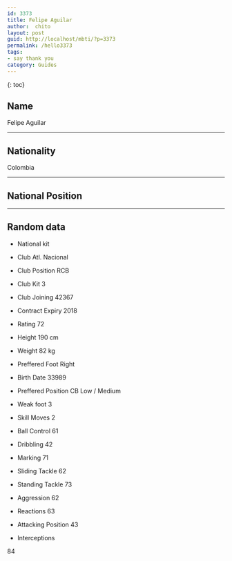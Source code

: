 ```yaml
---
id: 3373
title: Felipe Aguilar
author:  chito 
layout: post
guid: http://localhost/mbti/?p=3373
permalink: /hello3373
tags:
- say thank you
category: Guides
---
```



{: toc}


## Name  
Felipe Aguilar 

* * *

## Nationality  
Colombia 

* * *

## National Position 

* * *

## Random data 

  * National kit 
  * Club 
Atl. Nacional 

  * Club Position 
RCB 

  * Club Kit 
3 

  * Club Joining 
42367 

  * Contract Expiry 
2018 

  * Rating 
72 

  * Height 
190 cm 

  * Weight 
82 kg 

  * Preffered Foot 
Right 

  * Birth Date 
33989 

  * Preffered Position 
CB Low / Medium 

  * Weak foot 
3 

  * Skill Moves 
2 

  * Ball Control 
61 

  * Dribbling 
42 

  * Marking 
71 

  * Sliding Tackle 
62 

  * Standing Tackle 
73 

  * Aggression 
62 

  * Reactions 
63 

  * Attacking Position 
43 

  * Interceptions 

84</ul>